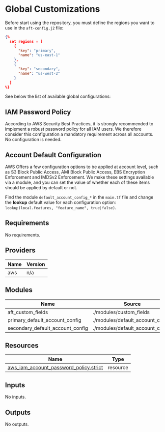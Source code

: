 # Global Customizations

Before start using the repository, you must define the regions you want to use in the `aft-config.j2` file:

```json
{% 
  set regions = [
    {
      "key": "primary",
      "name": "us-east-1"
    },
    {
      "key": "secondary",
      "name": "us-west-2"
    }
  ]
%}
```

See below the list of available global configurations:

## IAM Password Policy

According to AWS Security Best Practices, it is strongly recommended to implement a robust password policy for all IAM users. We therefore consider this configuration a mandatory requirement across all accounts. No configuration is needed.

## Account Default Configuration

AWS Offers a few configuration options to be applied at account level, such as S3 Block Public Access, AMI Block Public Access, EBS Encryption Enforcement and IMDSv2 Enforcement. We make these settings available via a module, and you can set the value of whether each of these items should be applied by default or not.

Find the module `default_account_config_*` in the `main.tf` file and change the **lookup** default value for each configuration option: `lookup(local.features, "feature_name", true|false)`.

<!-- BEGIN_TF_DOCS -->
## Requirements

No requirements.

## Providers

| Name | Version |
|------|---------|
| aws | n/a |

## Modules

| Name | Source | Version |
|------|--------|---------|
| aft\_custom\_fields | ./modules/custom_fields | n/a |
| primary\_default\_account\_config | ./modules/default_account_config | n/a |
| secondary\_default\_account\_config | ./modules/default_account_config | n/a |

## Resources

| Name | Type |
|------|------|
| [aws_iam_account_password_policy.strict](https://registry.terraform.io/providers/hashicorp/aws/latest/docs/resources/iam_account_password_policy) | resource |

## Inputs

No inputs.

## Outputs

No outputs.
<!-- END_TF_DOCS -->